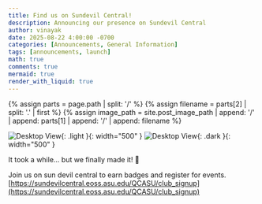 ```yaml
---
title: Find us on Sundevil Central!
description: Announcing our presence on Sundevil Central
author: vinayak
date: 2025-08-22 4:00:00 -0700
categories: [Announcements, General Information]
tags: [announcements, launch]
math: true
comments: true
mermaid: true
render_with_liquid: true
---
```


{% assign parts = page.path | split: '/' %}
{% assign filename = parts[2] | split: '.' | first %}
{% assign image_path = site.post_image_path | append: '/' | append: parts[1] | append: '/' | append: filename %}

![Desktop View]({{image_path}}/Poster.png){: .light }{: width="500" }
![Desktop View]({{image_path}}/PosterDark.png){: .dark }{: width="500" }

It took a while… but we finally made it! 🎉

Join us on sun devil central to earn badges and register for events. \
[https://sundevilcentral.eoss.asu.edu/QCASU/club_signup](https://sundevilcentral.eoss.asu.edu/QCASU/club_signup)
